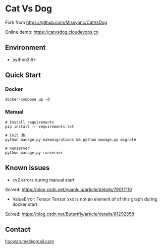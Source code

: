 # Cat Vs Dog

Fork from https://github.com/Missyanc/CatVsDog

Online demo: https://catvsdog.cloudevops.cn

## Environment

* python3.6+

## Quick Start

### Docker

```shell script
docker-compose up -d

```

### Manual

```shell script
# Install requirements
pip install -r requirements.txt

# Init db
python manage.py makemigrations && python manage.py migrate

# Runserver
python manage.py runserver

```

## Known issues

* cv2 errors during manual start

Solved: https://blog.csdn.net/yuanlulu/article/details/79017116

* ValueError: Tensor Tensor xxx is not an element of of this graph during docker start

Solved: https://blog.csdn.net/Butertfly/article/details/81292358

## Contact

hsowan.me@gmail.com

